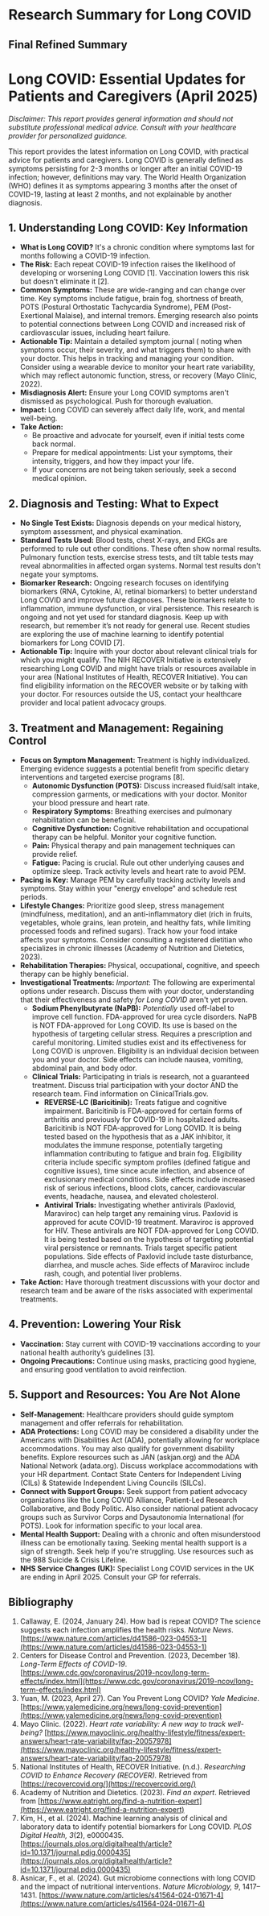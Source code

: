 # Research Summary for Long COVID

## Final Refined Summary

# Long COVID: Essential Updates for Patients and Caregivers (April 2025)

_Disclaimer: This report provides general information and should not substitute professional medical advice. Consult with your healthcare provider for personalized guidance._

This report provides the latest information on Long COVID, with practical advice for patients and caregivers. Long COVID is generally defined as symptoms persisting for 2-3 months or longer after an initial COVID-19 infection; however, definitions may vary. The World Health Organization (WHO) defines it as symptoms appearing 3 months after the onset of COVID-19, lasting at least 2 months, and not explainable by another diagnosis.

## 1. Understanding Long COVID: Key Information

*   **What is Long COVID?** It's a chronic condition where symptoms last for months following a COVID-19 infection.
*   **The Risk:** Each repeat COVID-19 infection raises the likelihood of developing or worsening Long COVID [1]. Vaccination lowers this risk but doesn't eliminate it [2].
*   **Common Symptoms:** These are wide-ranging and can change over time. Key symptoms include fatigue, brain fog, shortness of breath, POTS (Postural Orthostatic Tachycardia Syndrome), PEM (Post-Exertional Malaise), and internal tremors. Emerging research also points to potential connections between Long COVID and increased risk of cardiovascular issues, including heart failure.
*   **Actionable Tip:** Maintain a detailed symptom journal ( noting when symptoms occur, their severity, and what triggers them) to share with your doctor. This helps in tracking and managing your condition. Consider using a wearable device to monitor your heart rate variability, which may reflect autonomic function, stress, or recovery (Mayo Clinic, 2022).
*   **Misdiagnosis Alert:** Ensure your Long COVID symptoms aren't dismissed as psychological. Push for thorough evaluation.
*   **Impact:** Long COVID can severely affect daily life, work, and mental well-being.
*   **Take Action:**
    *   Be proactive and advocate for yourself, even if initial tests come back normal.
    *   Prepare for medical appointments: List your symptoms, their intensity, triggers, and how they impact your life.
    *   If your concerns are not being taken seriously, seek a second medical opinion.

## 2. Diagnosis and Testing: What to Expect

*   **No Single Test Exists:** Diagnosis depends on your medical history, symptom assessment, and physical examination.
*   **Standard Tests Used:** Blood tests, chest X-rays, and EKGs are performed to rule out other conditions. These often show normal results. Pulmonary function tests, exercise stress tests, and tilt table tests may reveal abnormalities in affected organ systems. Normal test results don't negate your symptoms.
*   **Biomarker Research:** Ongoing research focuses on identifying biomarkers (RNA, Cytokine, AI, retinal biomarkers) to better understand Long COVID and improve future diagnoses. These biomarkers relate to inflammation, immune dysfunction, or viral persistence. This research is ongoing and not yet used for standard diagnosis. Keep up with research, but remember it’s not ready for general use. Recent studies are exploring the use of machine learning to identify potential biomarkers for Long COVID [7].
*   **Actionable Tip:** Inquire with your doctor about relevant clinical trials for which you might qualify. The NIH RECOVER Initiative is extensively researching Long COVID and might have trials or resources available in your area (National Institutes of Health, RECOVER Initiative). You can find eligibility information on the RECOVER website or by talking with your doctor. For resources outside the US, contact your healthcare provider and local patient advocacy groups.

## 3. Treatment and Management: Regaining Control

*   **Focus on Symptom Management:** Treatment is highly individualized. Emerging evidence suggests a potential benefit from specific dietary interventions and targeted exercise programs [8].
    *   **Autonomic Dysfunction (POTS):** Discuss increased fluid/salt intake, compression garments, or medications with your doctor. Monitor your blood pressure and heart rate.
    *   **Respiratory Symptoms:** Breathing exercises and pulmonary rehabilitation can be beneficial.
    *   **Cognitive Dysfunction:** Cognitive rehabilitation and occupational therapy can be helpful. Monitor your cognitive function.
    *   **Pain:** Physical therapy and pain management techniques can provide relief.
    *   **Fatigue:** Pacing is crucial. Rule out other underlying causes and optimize sleep. Track activity levels and heart rate to avoid PEM.
*   **Pacing is Key:** Manage PEM by carefully tracking activity levels and symptoms. Stay within your "energy envelope" and schedule rest periods.
*   **Lifestyle Changes:** Prioritize good sleep, stress management (mindfulness, meditation), and an anti-inflammatory diet (rich in fruits, vegetables, whole grains, lean protein, and healthy fats, while limiting processed foods and refined sugars). Track how your food intake affects your symptoms. Consider consulting a registered dietitian who specializes in chronic illnesses (Academy of Nutrition and Dietetics, 2023).
*   **Rehabilitation Therapies:** Physical, occupational, cognitive, and speech therapy can be highly beneficial.
*   **Investigational Treatments:** *Important*: The following are experimental options under research. Discuss them with your doctor, understanding that their effectiveness and safety *for Long COVID* aren't yet proven.
    *   **Sodium Phenylbutyrate (NaPB):** *Potentially* used off-label to improve cell function. FDA-approved for urea cycle disorders. NaPB is NOT FDA-approved for Long COVID. Its use is based on the hypothesis of targeting cellular stress. Requires a prescription and careful monitoring. Limited studies exist and its effectiveness for Long COVID is unproven. Eligibility is an individual decision between you and your doctor. Side effects can include nausea, vomiting, abdominal pain, and body odor.
    *   **Clinical Trials:** Participating in trials is research, not a guaranteed treatment. Discuss trial participation with your doctor AND the research team. Find information on ClinicalTrials.gov.
        *   **REVERSE-LC (Baricitinib):** Treats fatigue and cognitive impairment. Baricitinib is FDA-approved for certain forms of arthritis and previously for COVID-19 in hospitalized adults. Baricitinib is NOT FDA-approved for Long COVID. It is being tested based on the hypothesis that as a JAK inhibitor, it modulates the immune response, potentially targeting inflammation contributing to fatigue and brain fog. Eligibility criteria include specific symptom profiles (defined fatigue and cognitive issues), time since acute infection, and absence of exclusionary medical conditions. Side effects include increased risk of serious infections, blood clots, cancer, cardiovascular events, headache, nausea, and elevated cholesterol.
        *   **Antiviral Trials:** Investigating whether antivirals (Paxlovid, Maraviroc) can help target any remaining virus. Paxlovid is approved for acute COVID-19 treatment. Maraviroc is approved for HIV. These antivirals are NOT FDA-approved for Long COVID. It is being tested based on the hypothesis of targeting potential viral persistence or remnants. Trials target specific patient populations. Side effects of Paxlovid include taste disturbance, diarrhea, and muscle aches. Side effects of Maraviroc include rash, cough, and potential liver problems.
*   **Take Action:** Have thorough treatment discussions with your doctor and research team and be aware of the risks associated with experimental treatments.

## 4. Prevention: Lowering Your Risk

*   **Vaccination:** Stay current with COVID-19 vaccinations according to your national health authority’s guidelines [3].
*   **Ongoing Precautions:** Continue using masks, practicing good hygiene, and ensuring good ventilation to avoid reinfection.

## 5. Support and Resources: You Are Not Alone

*   **Self-Management:** Healthcare providers should guide symptom management and offer referrals for rehabilitation.
*   **ADA Protections:** Long COVID may be considered a disability under the Americans with Disabilities Act (ADA), potentially allowing for workplace accommodations. You may also qualify for government disability benefits. Explore resources such as JAN (askjan.org) and the ADA National Network (adata.org). Discuss workplace accommodations with your HR department. Contact State Centers for Independent Living (CILs) & Statewide Independent Living Councils (SILCs).
*   **Connect with Support Groups:** Seek support from patient advocacy organizations like the Long COVID Alliance, Patient-Led Research Collaborative, and Body Politic. Also consider national patient advocacy groups such as Survivor Corps and Dysautonomia International (for POTS). Look for information specific to your local area.
*   **Mental Health Support:** Dealing with a chronic and often misunderstood illness can be emotionally taxing. Seeking mental health support is a sign of strength. Seek help if you're struggling. Use resources such as the 988 Suicide & Crisis Lifeline.
*   **NHS Service Changes (UK):** Specialist Long COVID services in the UK are ending in April 2025. Consult your GP for referrals.

## Bibliography

1.  Callaway, E. (2024, January 24). How bad is repeat COVID? The science suggests each infection amplifies the health risks. *Nature News*. [https://www.nature.com/articles/d41586-023-04553-1](https://www.nature.com/articles/d41586-023-04553-1)
2.  Centers for Disease Control and Prevention. (2023, December 18). *Long-Term Effects of COVID-19*. [https://www.cdc.gov/coronavirus/2019-ncov/long-term-effects/index.html](https://www.cdc.gov/coronavirus/2019-ncov/long-term-effects/index.html)
3.  Yuan, M. (2023, April 27). Can You Prevent Long COVID? *Yale Medicine*. [https://www.yalemedicine.org/news/long-covid-prevention](https://www.yalemedicine.org/news/long-covid-prevention)
4.  Mayo Clinic. (2022). *Heart rate variability: A new way to track well-being?* [https://www.mayoclinic.org/healthy-lifestyle/fitness/expert-answers/heart-rate-variability/faq-20057978](https://www.mayoclinic.org/healthy-lifestyle/fitness/expert-answers/heart-rate-variability/faq-20057978)
5.  National Institutes of Health, RECOVER Initiative. (n.d.). *Researching COVID to Enhance Recovery (RECOVER).* Retrieved from [https://recovercovid.org/](https://recovercovid.org/)
6.  Academy of Nutrition and Dietetics. (2023). *Find an expert*. Retrieved from [https://www.eatright.org/find-a-nutrition-expert](https://www.eatright.org/find-a-nutrition-expert)
7.  Kim, H., et al. (2024). Machine learning analysis of clinical and laboratory data to identify potential biomarkers for Long COVID. *PLOS Digital Health, 3*(2), e0000435. [https://journals.plos.org/digitalhealth/article?id=10.1371/journal.pdig.0000435](https://journals.plos.org/digitalhealth/article?id=10.1371/journal.pdig.0000435)
8.  Asnicar, F., et al. (2024). Gut microbiome connections with long COVID and the impact of nutritional interventions. *Nature Microbiology, 9*, 1417–1431. [https://www.nature.com/articles/s41564-024-01671-4](https://www.nature.com/articles/s41564-024-01671-4)
